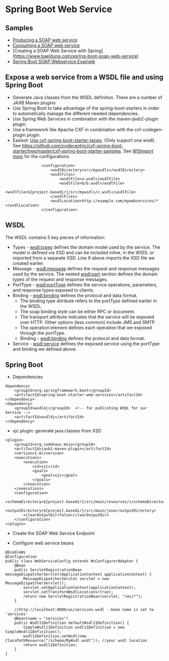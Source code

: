 # Spring Boot Web Service

## Samples
- [Producing a SOAP web service](https://spring.io/guides/gs/producing-web-service/)
- [Consuming a SOAP web service](https://spring.io/guides/gs/consuming-web-service/)
- [Creating a SOAP Web Service with Spring] (https://www.baeldung.com/spring-boot-soap-web-service)
- [Spring Boot SOAP Webservice Example](https://howtodoinjava.com/spring-boot/spring-boot-soap-webservice-example/)

## Expose a web service from a WSDL file and using Spring Boot
- Generate Java classes from the WSDL definition. There are a number of JAXB Maven plugins 
- Use Spring Boot to take advantage of the spring-boot-starters in order to automatically manage the different needed dependencies.
- Use Spring Web Services in combination with the maven-jaxb2-plugin plugin. 
- Use a framework like Apache CXF in combination with the cxf-codegen-plugin plugin. 
- Easiest: [Use cxf-spring-boot-starter-jaxws](https://github.com/codecentric/cxf-spring-boot-starter): (Only support one wsdl). See https://github.com/codecentric/cxf-spring-boot-starter/tree/master/cxf-spring-boot-starter-samples. See [WSImport mojo](http://www.mojohaus.org/jaxws-maven-plugin/wsimport-mojo.html) for the configurations. 
```
                <configuration>
 				    <wsdlDirectory>src/mywsdls</wsdlDirectory>
     				<wsdlFiles>
         				<wsdlFile>a.wsdl</wsdlFile>
         				<wsdlFile>b/b.wsdl</wsdlFile>
         				<wsdlFile>${project.basedir}/src/mywsdls/c.wsdl</wsdlFile>
     				</wsdlFiles>
     				<wsdlLocation>http://example.com/mywebservices/*</wsdlLocation>
 				</configuration>
```
## WSDL
The WSDL contains 5 key pieces of information:
- Types - <wsdl:types> defines the domain model used by the service. The model is defined via XSD and can be included inline, in the WSDL or imported from a separate XSD. Line 9 above imports the XSD file we created earlier.
- Message - <wsdl:message> defines the request and response messages used by the service. The nested <wsdl:part> section defines the domain types of the request and response messages.
- PortType - <wsdl:portType> defines the service operations, parameters, and response types exposed to clients.
- Binding - <wsdl:binding> defines the protocol and data format.
    - The binding type attribute refers to the portType defined earlier in the WSDL.
    - The soap binding style can be either RPC or document.
    - The transport attribute indicates that the service will be exposed over HTTP. Other options (less common) include JMS and SMTP.
    - The operation element defines each operation that we exposed through the portType.
    - Binding - <wsdl:binding> defines the protocol and data format.
- Service - <wsdl:service> defines the exposed service using the portType and binding we defined above.

## Spring Boot
- Dependencies
```
dependency>
    <groupId>org.springframework.boot</groupId>
    <artifactId>spring-boot-starter-web-services</artifactId>
</dependency>
<dependency>
    <groupId>wsdl4j</groupId>  <!-- for publishing WSDL for our Service -->
    <artifactId>wsdl4j</artifactId>
</dependency>
```
- xjc plugin: generate java classes from XSD
```
<plugin>
    <groupId>org.codehaus.mojo</groupId>
    <artifactId>jaxb2-maven-plugin</artifactId>
    <version>1.6</version>
    <executions>
        <execution>
            <id>xjc</id>
            <goals>
                <goal>xjc</goal>
            </goals>
        </execution>
    </executions>
    <configuration>
        <schemaDirectory>${project.basedir}/src/main/resources/</schemaDirectory>
        <outputDirectory>${project.basedir}/src/main/java</outputDirectory>
        <clearOutputDir>false</clearOutputDir>
    </configuration>
</plugin>
```
- Create the SOAP Web Service Endpoint

- Configure web service beans
```
@EnableWs
@Configuration
public class WebServiceConfig extends WsConfigurerAdapter {
    @Bean
    public ServletRegistrationBean messageDispatcherServlet(ApplicationContext applicationContext) {
        MessageDispatcherServlet servlet = new MessageDispatcherServlet();
        servlet.setApplicationContext(applicationContext);
        servlet.setTransformWsdlLocations(true);
        return new ServletRegistrationBean(servlet, "/ws/*");
    }

    //http://localhost:8080/ws/services.wsdl --bean name is set to 'services'
    @Bean(name = "services")
    public Wsdl11Definition defaultWsdl11Definition() {
        SimpleWsdl11Definition wsdl11Definition = new SimpleWsdl11Definition();
        wsdl11Definition.setWsdl(new ClassPathResource("/schema/MyWsdl.wsdl")); //your wsdl location
        return wsdl11Definition;
    }
}
```
